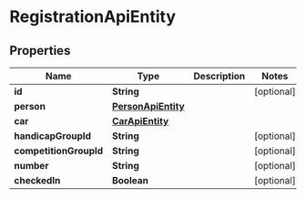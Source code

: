 
# RegistrationApiEntity

## Properties
Name | Type | Description | Notes
------------ | ------------- | ------------- | -------------
**id** | **String** |  |  [optional]
**person** | [**PersonApiEntity**](PersonApiEntity.md) |  | 
**car** | [**CarApiEntity**](CarApiEntity.md) |  | 
**handicapGroupId** | **String** |  |  [optional]
**competitionGroupId** | **String** |  |  [optional]
**number** | **String** |  |  [optional]
**checkedIn** | **Boolean** |  |  [optional]



